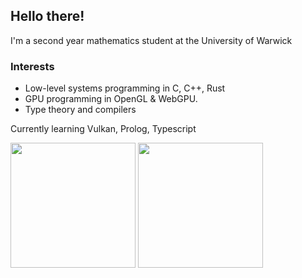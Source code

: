 Hello there!
---

I'm a second year mathematics student at the University of Warwick

### Interests
- Low-level systems programming in C, C++, Rust
- GPU programming in OpenGL & WebGPU.
- Type theory and compilers 

Currently learning Vulkan, Prolog, Typescript

<img style="display:inline-block; margin-right" height="200" 
     src="https://github-readme-stats.vercel.app/api/?username=ankrisac&theme=transparent&show_icons=true&custom_title=Github%20Statistics"> 
<img style="display:inline-block" height="200" 
     src="https://github-readme-stats.vercel.app/api/top-langs/?username=ankrisac&langs_count=10&layout=compact&theme=transparent&"> 

